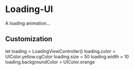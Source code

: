 # Loading-UI

A loading animation...

## Customization

let loading = LoadingViewController()
loading.color = UIColor.yellow.cgColor
loading.size = 50
loading.width = 10
loading.backgroundColor = UIColor.orange
